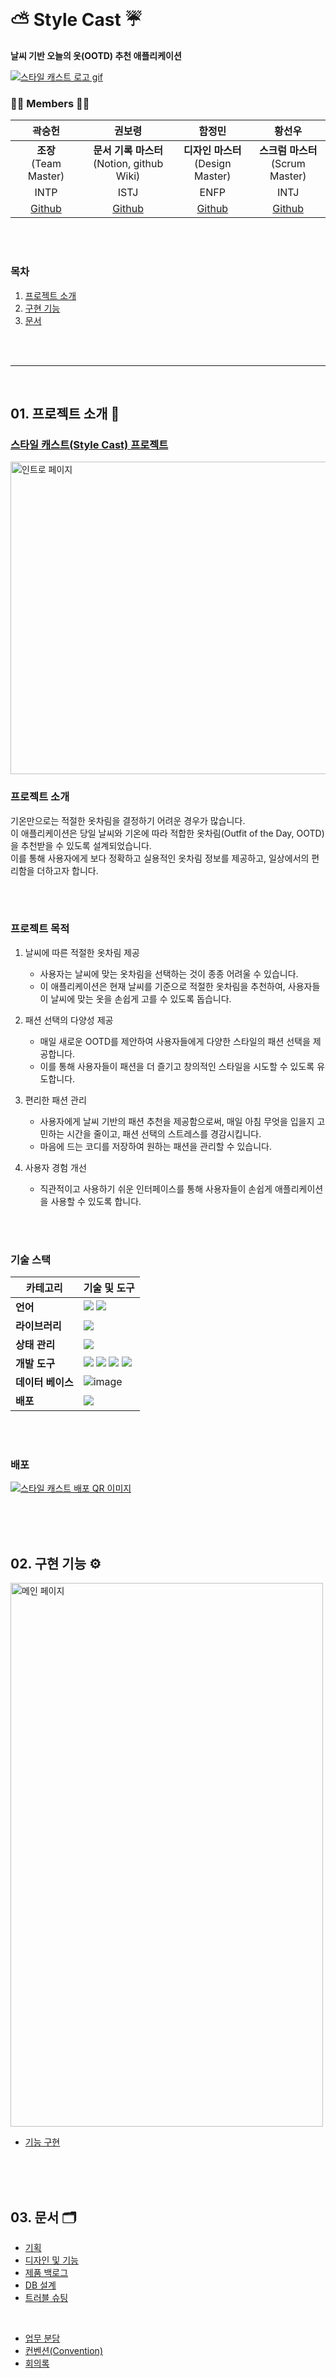 
<br/>

# ⛅ Style Cast ☔
**날씨 기반 오늘의 옷(OOTD) 추천 애플리케이션**

<a href="https://stylecast.netlify.app/">
  <img src="https://github.com/user-attachments/assets/43cfbf52-48d0-47a4-b0ad-e0eb4e281401" alt="스타일 캐스트 로고 gif" />
</a>

<br/>

### 👩‍🚀 Members 🧑‍🚀

|     곽승헌     |     권보령     |     함정민     |     황선우     |
|:--------------:|:--------------:|:--------------:|:--------------:|
| **조장** <br/> (Team Master) | **문서 기록 마스터** <br/> (Notion, github Wiki) | **디자인 마스터** <br/> (Design Master) | **스크럼 마스터** <br/> (Scrum Master) |
|       INTP      |       ISTJ      |       ENFP      |       INTJ      |
| [Github](https://github.com/nada77777) | [Github](https://github.com/kwonboryong) | [Github](https://github.com/hammadam) | [Github](https://github.com/EraMorgett4) |

<br/><br/>

### 목차
1. [프로젝트 소개](#01-프로젝트-소개-)
2. [구현 기능](#02-구현-기능-)
3. [문서](#03-문서-)

<br/><br/>

---

<br/>

## 01. 프로젝트 소개 📝

###  [스타일 캐스트(Style Cast) 프로젝트](https://stylecast.netlify.app/)
<img src="https://github.com/user-attachments/assets/0b1a9540-1404-4745-8c00-1b9e4cbc9e97" alt="인트로 페이지" width="800" height="500">

### 프로젝트 소개
기온만으로는 적절한 옷차림을 결정하기 어려운 경우가 많습니다. <br/>
이 애플리케이션은 당일 날씨와 기온에 따라 적합한 옷차림(Outfit of the Day, OOTD)을 추천받을 수 있도록 설계되었습니다. <br/>
이를 통해 사용자에게 보다 정확하고 실용적인 옷차림 정보를 제공하고, 일상에서의 편리함을 더하고자 합니다. <br/>

<br/><br/>

### 프로젝트 목적
1. 날씨에 따른 적절한 옷차림 제공
   - 사용자는 날씨에 맞는 옷차림을 선택하는 것이 종종 어려울 수 있습니다. 
   - 이 애플리케이션은 현재 날씨를 기준으로 적절한 옷차림을 추천하여, 사용자들이 날씨에 맞는 옷을 손쉽게 고를 수 있도록 돕습니다.

2. 패션 선택의 다양성 제공
   - 매일 새로운 OOTD를 제안하여 사용자들에게 다양한 스타일의 패션 선택을 제공합니다. 
   - 이를 통해 사용자들이 패션을 더 즐기고 창의적인 스타일을 시도할 수 있도록 유도합니다.

3. 편리한 패션 관리
   - 사용자에게 날씨 기반의 패션 추천을 제공함으로써, 매일 아침 무엇을 입을지 고민하는 시간을 줄이고, 패션 선택의 스트레스를 경감시킵니다.
   - 마음에 드는 코디를 저장하여 원하는 패션을 관리할 수 있습니다. 

4. 사용자 경험 개선
   - 직관적이고 사용하기 쉬운 인터페이스를 통해 사용자들이 손쉽게 애플리케이션을 사용할 수 있도록 합니다.

<br/><br/>

### 기술 스택

| 카테고리  | 기술 및 도구  |
|----------------|----------------------------|
| **언어** | <img src="https://img.shields.io/badge/HTML-E34F26?style=for-the-badge&logo=html5&logoColor=white"/> <img src="https://img.shields.io/badge/JavaScript-F7DF1E?style=for-the-badge&logo=javascript&logoColor=black"/> |
| **라이브러리** | <img src="https://img.shields.io/badge/React-61DAFB?style=for-the-badge&logo=react&logoColor=black"/> |
| **상태 관리**  | <img src="https://img.shields.io/badge/Zustand-F4D03F?style=for-the-badge&logo=zustand&logoColor=black"/> |
| **개발 도구**  | <img src="https://img.shields.io/badge/SCSS-CC6699?style=for-the-badge&logo=sass&logoColor=white"/> <img src="https://img.shields.io/badge/Vite-646CFF?style=for-the-badge&logo=Vite&logoColor=white"/> <img src="https://img.shields.io/badge/Prettier-F7B93E?style=for-the-badge&logo=prettier&logoColor=black"/> <img src="https://img.shields.io/badge/ESLint-4B32C3?style=for-the-badge&logo=eslint&logoColor=white"/> |
| **데이터 베이스**     | ![image](https://github.com/user-attachments/assets/09e6d9c9-db9a-4d72-a8d6-def080a4c630)  |
| **배포**  | <img src="https://img.shields.io/badge/Netlify-00C7B7?style=for-the-badge&logo=netlify&logoColor=white"/> |

<br/><br/>

### 배포

<a href="https://stylecast.netlify.app/">
  <img src="https://github.com/user-attachments/assets/acb3b092-16f5-4ad6-aa08-7df56d6f84de" alt="스타일 캐스트 배포 QR 이미지" />
</a>

<br/><br/>
<br/>

## 02. 구현 기능 ⚙
<img src="https://github.com/user-attachments/assets/9768d1bb-b149-467b-b18f-abb13e4d572b" alt="메인 페이지" width="500" height="870">

<br/>

- [기능 구현](https://github.com/FRONTENDSCHOOL10/Topten/wiki/%EA%B8%B0%EB%8A%A5-%EA%B5%AC%ED%98%84)

<br/><br/>
<br/>

## 03. 문서 🗂
- [기획](https://github.com/FRONTENDSCHOOL10/Topten/wiki/%EA%B8%B0%ED%9A%8D%F0%9F%93%9D)
- [디자인 및 기능](https://github.com/FRONTENDSCHOOL10/Topten/wiki/%EB%94%94%EC%9E%90%EC%9D%B8-%EB%B0%8F-%EA%B8%B0%EB%8A%A5%F0%9F%96%8C%EF%B8%8F)
- [제품 백로그](https://github.com/FRONTENDSCHOOL10/Topten/wiki/%EC%A0%9C%ED%92%88-%EB%B0%B1%EB%A1%9C%EA%B7%B8%E2%9A%99%EF%B8%8F)
- [DB 설계](https://github.com/FRONTENDSCHOOL10/Topten/wiki/DB-%EC%84%A4%EA%B3%84)
- [트러블 슈팅](https://github.com/FRONTENDSCHOOL10/Topten/wiki/%ED%8A%B8%EB%9F%AC%EB%B8%94-%EC%8A%88%ED%8C%85-%F0%9F%A5%8A)

<br/>

- [업무 분담](https://github.com/FRONTENDSCHOOL10/Topten/wiki/%EC%97%85%EB%AC%B4-%EB%B6%84%EB%8B%B4%F0%9F%A4%BC%E2%80%8D%E2%99%80%EF%B8%8F)
- [컨벤션(Convention)](https://github.com/FRONTENDSCHOOL10/Topten/wiki/%EC%BB%A8%EB%B2%A4%EC%85%98(Convention))
- [회의록](https://github.com/FRONTENDSCHOOL10/Topten/wiki/%ED%9A%8C%EC%9D%98%EB%A1%9D)


<br/><br/>
<br/>

